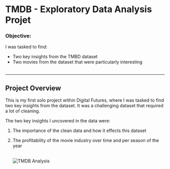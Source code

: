 <h1>TMDB - Exploratory Data Analysis Projet</h1>    

<h3>Objective:</h3>
I was tasked to find:  

- Two key insights from the TMBD dataset
- Two movies from the dataset that were particularly interesting
<br><br/>

---
<h2>Project Overview</h2>

This is my first solo project within Digital Futures, where I was tasked to find two key insights from the dataset. It was a challenging dataset that required a lot of cleaning.  

The two key insights I uncovered in the data were:  
1) The importance of the clean data and how it effects this dataset
2) The profitability of the movie industry over time and per season of the year
<br><br/>

   ![TMDB Analysis](https://miro.medium.com/v2/resize:fit:512/1*UaUZmFbQmQ4ZstvGQ-JFeA.png)
